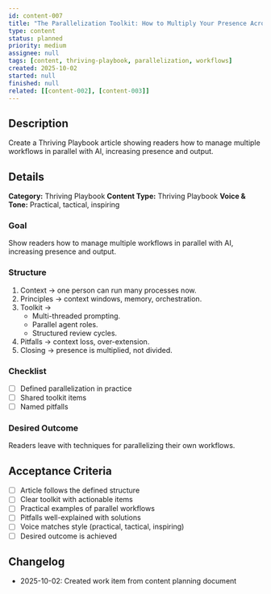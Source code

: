 ```yaml
---
id: content-007
title: "The Parallelization Toolkit: How to Multiply Your Presence Across Projects"
type: content
status: planned
priority: medium
assignee: null
tags: [content, thriving-playbook, parallelization, workflows]
created: 2025-10-02
started: null
finished: null
related: [[content-002], [content-003]]
---
```


## Description

Create a Thriving Playbook article showing readers how to manage multiple workflows in parallel with AI, increasing presence and output.

## Details

**Category:** Thriving Playbook
**Content Type:** Thriving Playbook
**Voice & Tone:** Practical, tactical, inspiring

### Goal
Show readers how to manage multiple workflows in parallel with AI, increasing presence and output.

### Structure
1. Context → one person can run many processes now.
2. Principles → context windows, memory, orchestration.
3. Toolkit →
   - Multi-threaded prompting.
   - Parallel agent roles.
   - Structured review cycles.
4. Pitfalls → context loss, over-extension.
5. Closing → presence is multiplied, not divided.

### Checklist
- [ ] Defined parallelization in practice
- [ ] Shared toolkit items
- [ ] Named pitfalls

### Desired Outcome
Readers leave with techniques for parallelizing their own workflows.

## Acceptance Criteria

- [ ] Article follows the defined structure
- [ ] Clear toolkit with actionable items
- [ ] Practical examples of parallel workflows
- [ ] Pitfalls well-explained with solutions
- [ ] Voice matches style (practical, tactical, inspiring)
- [ ] Desired outcome is achieved

## Changelog

- 2025-10-02: Created work item from content planning document

